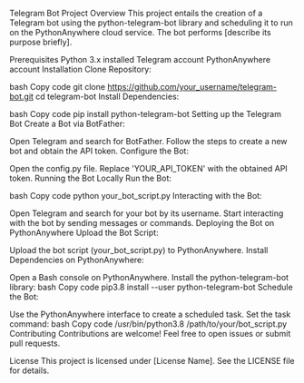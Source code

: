 Telegram Bot Project
Overview
This project entails the creation of a Telegram bot using the python-telegram-bot library and scheduling it to run on the PythonAnywhere cloud service. The bot performs [describe its purpose briefly].

Prerequisites
Python 3.x installed
Telegram account
PythonAnywhere account
Installation
Clone Repository:

bash
Copy code
git clone https://github.com/your_username/telegram-bot.git
cd telegram-bot
Install Dependencies:

bash
Copy code
pip install python-telegram-bot
Setting up the Telegram Bot
Create a Bot via BotFather:

Open Telegram and search for BotFather.
Follow the steps to create a new bot and obtain the API token.
Configure the Bot:

Open the config.py file.
Replace 'YOUR_API_TOKEN' with the obtained API token.
Running the Bot Locally
Run the Bot:

bash
Copy code
python your_bot_script.py
Interacting with the Bot:

Open Telegram and search for your bot by its username.
Start interacting with the bot by sending messages or commands.
Deploying the Bot on PythonAnywhere
Upload the Bot Script:

Upload the bot script (your_bot_script.py) to PythonAnywhere.
Install Dependencies on PythonAnywhere:

Open a Bash console on PythonAnywhere.
Install the python-telegram-bot library:
bash
Copy code
pip3.8 install --user python-telegram-bot
Schedule the Bot:

Use the PythonAnywhere interface to create a scheduled task.
Set the task command:
bash
Copy code
/usr/bin/python3.8 /path/to/your/bot_script.py
Contributing
Contributions are welcome! Feel free to open issues or submit pull requests.

License
This project is licensed under [License Name]. See the LICENSE file for details.
